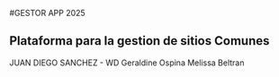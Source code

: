 #GESTOR APP 2025
## Plataforma para la gestion  de sitios Comunes
JUAN DIEGO SANCHEZ - WD
Geraldine Ospina
Melissa Beltran
